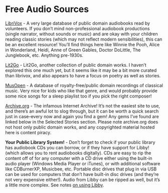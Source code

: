 # Free Audio Sources

[LibriVox](https://librivox.org/) - A very large database of public domain audiobooks read by volunteers. If you don’t mind non-professional audiobook productions (single narrator, without sounds or music) and are okay with your children reading classic stories (which may not reflect modern sensibilities), this can be an excellent resource! You’ll find things here like Winnie the Pooh, Alice in Wonderland, Heidi, Anne of Green Gables, Doctor DoLittle, The Junglebook, etc. Anything pre-1930s.

[Lit2Go](https://etc.usf.edu/lit2go/) - Lit2Go, another collection of public domain works. I haven’t explored this one much yet, but it seems like it may be a bit more curated than librivox, and also appears to have a focus on poetry as well as stories.  

[MusOpen](https://musopen.org/) - A database of royalty-free/public domain recordings of classical music. Very nice for kids who like that genre, and would probably provide some nice songs for a sleep playlist too if you pick the right composer!  

[Archive.org](https://archive.org) - The infamous Internet Archive! It’s not the easiest site to use, and there’s an awful lot to slog through, but it can be worth a quick search just in case–every now and again you find a gem! Any gems I’ve found are linked below in the Selected Stories section. Please note archive.org does not host only public domain works, and any copyrighted material hosted here is content piracy.
  
**Your Public Library System!** - Don’t forget to check if your public library has audiobook CDs you can borrow, or if they have support for Libby! (which allows you to rent audiobooks digitally). CDs are easy to rip the content off of for any computer with a CD drive either using the built-in audio player (Windows Media Player or iTunes), or with additional software like CDBurnerXP, Musicbee, etc. Portable disc drives that plug in via USB can be used for computers that don’t have built-in disc drives (and they’re not very expensive either!). Audio from Libby can be ripped as well, but it’s a little more complex. See notes [on using Libby](using_libby_for_myo.md).